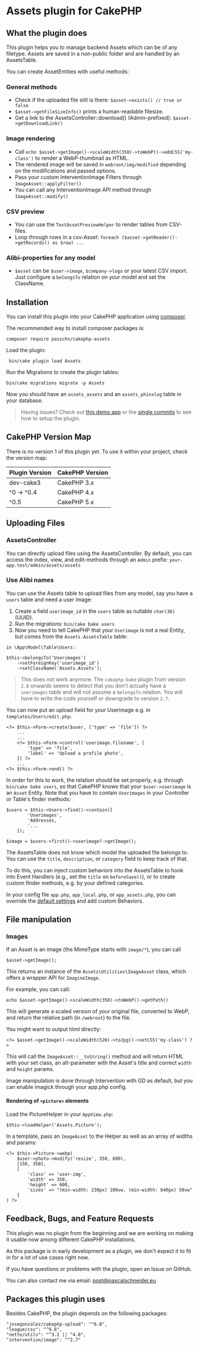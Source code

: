 # Assets plugin for CakePHP

## What the plugin does

This plugin helps you to manage backend Assets which can be of any filetype. Assets are 
saved in a non-public folder and are handled by an AssetsTable. 

You can create AssetEntities with useful methods:

### General methods

* Check if the uploaded file still is there: `$asset->exists() // true or false` 
* `$asset->getFileSizeInfo()` prints a human-readable filesize.
* Get a link to the AssetsController::download() (Admin-prefixed): `$asset->getDownloadLink()`

### Image rendering 

* Call `echo $asset->getImage()->scaleWidth(350)->toWebP()->addCSS('my-class')` to render a WebP-thumbnail as HTML. 
* The rendered image will be saved in `webroot/img/modified` depending on the modifications and passed options. 
* Pass your custom InterventionImage Filters through `ImageAsset::applyFilter()`
* You can call any InterventionImage API method through `ImageAsset::modify()`

### CSV preview 

* You can use the `TextAssetPreviewHelper` to render tables from CSV-files. 
* Loop through rows in a csv-Asset: `foreach ($asset->getReader()->getRecords() as $row) ...`

### Alibi-properties for any model

* `$asset` can be `$user->image`, `$company->logo` or your latest CSV import. Just configure a `belongsTo` relation on your model and set the ClassName.

## Installation

You can install this plugin into your CakePHP application using [composer](https://getcomposer.org).

The recommended way to install composer packages is:

```
composer require passchn/cakephp-assets
```

Load the plugin: 
```
 bin/cake plugin load Assets
```

Run the Migrations to create the plugin tables: 
```
bin/cake migrations migrate -p Assets
```

Now you should have an `assets_assets` and an `assets_phinxlog` table in your database. 

> Having issues? Check out [this demo app](https://github.com/passchn/cakephp-assets-example-app/) or the [single commits](https://github.com/passchn/cakephp-assets-example-app/commits/main) to see how to setup the plugin. 

## CakePHP Version Map

There is no version 1 of this plugin yet. To use it within your project, check the version map: 

| Plugin Version | CakePHP Version | 
| ---------------| ----------------|
| dev-cake3      | CakePHP 3.x     |
| ^0 -> ^0.4     | CakePHP 4.x     |
| ^0.5           | CakePHP 5.x     |

## Uploading Files

### AssetsController

You can directly upload files using the AssetsController. By default, you can access
the index, view, and edit-methods through an `Admin` prefix: `your-app.test/admin/assets/assets` 

### Use Alibi names 

You can use the Assets table to upload files from any model, say you have a `users` table
and need a user image:
1. Create a field `userimage_id` in the `users` table as nullable `char(36)` (UUID).
2. Run the migrations: `bin/cake bake users`
3. Now you need to tell CakePHP that your `Userimage` is not a real Entity, but comes from the `Assets.AssetsTable` table: 

```
in \App\Model\Table\Users: 

$this->belongsTo('Userimages')
    ->setForeignKey('userimage_id')
    ->setClassName('Assets.Assets');
```
> This does not work anymore. The `cakephp-bake` plugin from version `2.8` onwards seems to detect that you don't actually have a `userimages` table and will not assume a `belongsTo` relation. You will have to write the code yourself or downgrade to version `2.7`. 

You can now put an upload field for your Userimage e.g. in `templates/Users/edit.php`: 
```
<?= $this->Form->create($user, ['type' => 'file']) ?>
    ...
    ...
    <?= $this->Form->control('userimage.filename', [
        'type' => 'file', 
        'label' => 'Upload a profile photo',
    ]) ?>
    ...
<?= $this->Form->end() ?>
```

In order for this to work, the relation should be set properly, e.g. through `bin/cake bake users`, so that 
CakePHP knows that your `$user->userimage` is an `Asset` Entity. Note that you have to contain
`Userimages` in your Controller or Table's finder methods: 

```
$users = $this->Users->find()->contain([
        'Userimages',
        'Addresses,
        '...
    ]);
    
$image = $users->first()->userimage?->getImage();
```

The AssetsTable does not know which model the uploaded file belongs to. You can use the `title`, `description`, or `category` field to keep track of that. 

To do this, you can inject custom behaviors into the AssetsTable to hook into Event Handlers (e.g., set the `title` on `beforeSave()`), or to create custom finder methods, e.g. by your defined categories. 

In your config file `app.php`, `app_local.php`, or `app_assets.php`, you can override the [default settings](https://github.com/passchn/cakephp-assets/blob/master/config/app_assets.php) and add custom Behaviors.

## File manipulation 

### Images 

If an Asset is an image (the MimeType starts with `image/*`), you can call 
```
$asset->getImage(); 
```

This returns an instance of the `Assets\Utilities\ImageAsset` class, which offers a wrapper API for `ImagineImage`. 

For example, you can call: 
```
echo $asset->getImage()->scaleWidth(350)->toWebP()->getPath()
```

This will generate a scaled version of your original file, converted to WebP, and return the relative path (in `/webroot`) to the file. 

You might want to output html directly: 

```
<?= $asset->getImage()->scaleWidth(520)->toJpg()->setCSS('my-class') ?>
```

This will call the `ImageAsset::__toString()` method and will return HTML with your set class,
an alt-parameter with the Asset's title and correct `width` and `height` params. 

Image manipulation is done through Intervention with GD as default, but you can enable imagick through your app.php config. 

#### Rendering of `<picture>` elements

Load the PictureHelper in your `AppView.php`: 
```
$this->loadHelper('Assets.Picture');
```
In a template, pass an `ImageAsset` to the Helper as well as an array of widths and params:  

```
<?= $this->Picture->webp(
    $user->photo->modify('resize', 350, 600),
    [150, 350],
    [
        'class' => 'user-img',
        'width' => 350,
        'height' => 600,
        'sizes' => "(min-width: 230px) 100vw, (min-width: 640px) 50vw"
    ]
) ?>
```

## Feedback, Bugs, and Feature Requests

This plugin was no plugin from the beginning and we are working on making it usable now among different CakePHP installations. 

As this package is in early development as a plugin, we don't expect it to fit in for a lot of use cases right now.  

If you have questions or problems with the plugin, open an Issue on GitHub.  

You can also contact me via email:
[post@pascalschneider.eu](mailto:post@pascalschneider.eu)

## Packages this plugin uses

Besides CakePHP, the plugin depends on the following packages: 
```
"josegonzalez/cakephp-upload": "^6.0",
"league/csv": "^9.8",
"nette/utils": "^3.2 || ^4.0",
"intervention/image": "^2.7"
```
